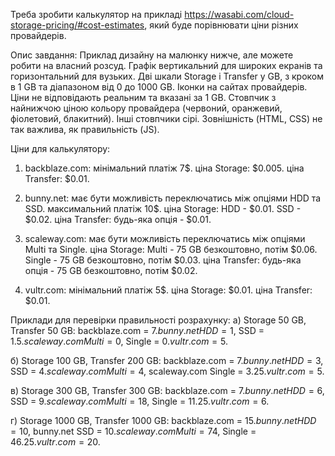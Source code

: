 Треба зробити калькулятор на прикладі https://wasabi.com/cloud-storage-pricing/#cost-estimates, який буде порівнювати ціни різних провайдерів.

Опис завдання:
Приклад дизайну на малюнку нижче, але можете робити на власний розсуд.
Графік вертикальний для широких екранів та горизонтальний для вузьких.
Дві шкали Storage і Transfer у GB, з кроком в 1 GB та діапазоном від 0 до 1000 GB.
Іконки на сайтах провайдерів. Ціни не відповідають реальним та вказані за 1 GB.
Стовпчик з найнижчою ціною кольору провайдера (червоний, оранжевий, фіолетовий, блакитний). Інші стовпчики сірі.
Зовнішність (HTML, CSS) не так важлива, як правильність (JS).




Ціни для калькулятору:
1) backblaze.com:
мінімальний платіж 7$.
ціна Storage: $0.005.
ціна Transfer: $0.01.

2) bunny.net:
має бути можливість переключатись між опціями HDD та SSD.
максимальний платіж 10$.
ціна Storage:
HDD - $0.01.
SSD - $0.02.
ціна Transfer: будь-яка опція - $0.01.

3) scaleway.com:
має бути можливість переключатись між опціями Multi та Single.
ціна Storage:
Multi - 75 GB безкоштовно, потім $0.06.
Single - 75 GB безкоштовно, потім $0.03.
ціна Transfer: будь-яка опція - 75 GB безкоштовно, потім $0.02.

4) vultr.com:
мінімальний платіж 5$.
ціна Storage: $0.01.
ціна Transfer: $0.01.

Приклади для перевірки правильності розрахунку:
а) Storage 50 GB, Transfer 50 GB:
backblaze.com = 7$.
bunny.net HDD = 1$, SSD = 1.5$.
scaleway.com Multi = 0$, Single = 0$.
vultr.com = 5$.

б) Storage 100 GB, Transfer 200 GB:
backblaze.com = 7$.
bunny.net HDD = 3$, SSD = 4$.
scaleway.com Multi = 4$, scaleway.com Single = 3.25$.
vultr.com = 5$.

в) Storage 300 GB, Transfer 300 GB:
backblaze.com = 7$.
bunny.net HDD = 6$, SSD = 9$.
scaleway.com Multi = 18$, Single = 11.25$.
vultr.com = 6$.

г) Storage 1000 GB, Transfer 1000 GB:
backblaze.com = 15$.
bunny.net HDD = 10$, bunny.net SSD = 10$.
scaleway.com Multi = 74$, Single = 46.25$.
vultr.com = 20$.
